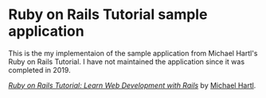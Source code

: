 # Ruby on Rails Tutorial sample application

This is the my implementaion of the sample application from Michael Hartl's Ruby on Rails Tutorial.
I have not maintained the application since it was completed in 2019.

[*Ruby on Rails Tutorial:
Learn Web Development with Rails*](http://www.railstutorial.org/)
by [Michael Hartl](http://www.michaelhartl.com/).
